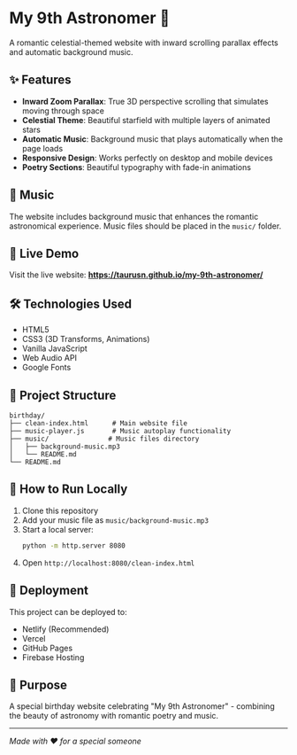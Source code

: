 # My 9th Astronomer 🌟

A romantic celestial-themed website with inward scrolling parallax effects and automatic background music.

## ✨ Features

- **Inward Zoom Parallax**: True 3D perspective scrolling that simulates moving through space
- **Celestial Theme**: Beautiful starfield with multiple layers of animated stars
- **Automatic Music**: Background music that plays automatically when the page loads
- **Responsive Design**: Works perfectly on desktop and mobile devices
- **Poetry Sections**: Beautiful typography with fade-in animations

## 🎵 Music

The website includes background music that enhances the romantic astronomical experience. Music files should be placed in the `music/` folder.

## 🚀 Live Demo

Visit the live website: **https://taurusn.github.io/my-9th-astronomer/**

## 🛠️ Technologies Used

- HTML5
- CSS3 (3D Transforms, Animations)
- Vanilla JavaScript
- Web Audio API
- Google Fonts

## 📁 Project Structure

```
birthday/
├── clean-index.html      # Main website file
├── music-player.js       # Music autoplay functionality
├── music/               # Music files directory
│   ├── background-music.mp3
│   └── README.md
└── README.md
```

## 🌟 How to Run Locally

1. Clone this repository
2. Add your music file as `music/background-music.mp3`
3. Start a local server:
   ```bash
   python -m http.server 8080
   ```
4. Open `http://localhost:8080/clean-index.html`

## 💫 Deployment

This project can be deployed to:
- Netlify (Recommended)
- Vercel
- GitHub Pages
- Firebase Hosting

## 🎯 Purpose

A special birthday website celebrating "My 9th Astronomer" - combining the beauty of astronomy with romantic poetry and music.

---

*Made with ❤️ for a special someone*
